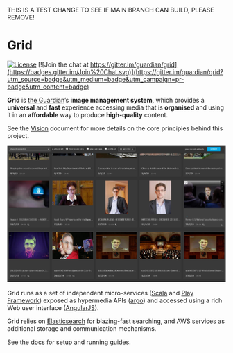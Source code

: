 THIS IS A TEST CHANGE TO SEE IF MAIN BRANCH CAN BUILD, PLEASE REMOVE!

Grid
====
[![License](https://img.shields.io/github/license/guardian/grid.svg)](https://github.com/guardian/grid/blob/master/LICENSE)
[![Join the chat at https://gitter.im/guardian/grid](https://badges.gitter.im/Join%20Chat.svg)](https://gitter.im/guardian/grid?utm_source=badge&utm_medium=badge&utm_campaign=pr-badge&utm_content=badge)

**Grid** is [the Guardian](https://www.theguardian.com/)’s **image
management system**, which provides a **universal** and **fast**
experience accessing media that is **organised** and using it in an
**affordable** way to produce **high-quality** content.

See the [Vision](docs/00-about/01-vision.md) document for more details on the core
principles behind this project.

![Screenshot of Grid search](docs/00-about/images/screenshot-2015-07-03T11:34:43.jpg)

Grid runs as a set of independent micro-services
([Scala](http://www.scala-lang.org/) and
[Play Framework](https://playframework.com/)) exposed as hypermedia
APIs ([argo](https://github.com/argo-rest/spec)) and accessed using a
rich Web user interface ([AngularJS](https://angularjs.org/)).

Grid relies on [Elasticsearch](https://www.elastic.co/) for
blazing-fast searching, and AWS services as additional storage and
communication mechanisms.

See the [docs](./docs) for setup and running guides.
